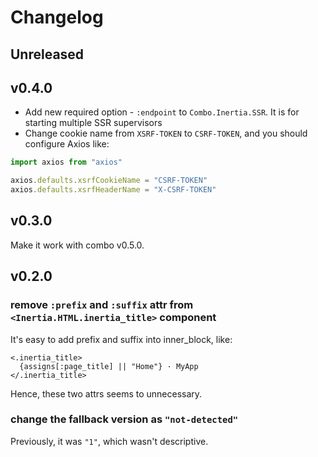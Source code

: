 # Changelog

## Unreleased

## v0.4.0

- Add new required option - `:endpoint` to `Combo.Inertia.SSR`. It is for starting multiple SSR supervisors
- Change cookie name from `XSRF-TOKEN` to `CSRF-TOKEN`, and you should configure Axios like:

```javascript
import axios from "axios"

axios.defaults.xsrfCookieName = "CSRF-TOKEN"
axios.defaults.xsrfHeaderName = "X-CSRF-TOKEN"
```

## v0.3.0

Make it work with combo v0.5.0.

## v0.2.0

### remove `:prefix` and `:suffix` attr from `<Inertia.HTML.inertia_title>` component

It's easy to add prefix and suffix into inner_block, like:

```ceex
<.inertia_title>
  {assigns[:page_title] || "Home"} · MyApp
</.inertia_title>
```

Hence, these two attrs seems to unnecessary.

### change the fallback version as `"not-detected"`

Previously, it was `"1"`, which wasn't descriptive.
